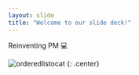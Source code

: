 ```yaml
---
layout: slide
title: "Welcome to our slide deck!"
---
```


Reinventing PM 💻

![orderedlistocat](https://octodex.github.com/images/orderedlistocat.png)
{: .center}
